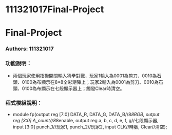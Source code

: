 # 111321017Final-Project
# Final-Project
### Authors: 111321017

### 功能說明：
* 兩個玩家使用指撥開關輸入猜拳對戰，玩家1輸入為0001為剪刀、0010為石頭、0100為布顯示在8*8全彩矩陣上；玩家2輸入為0001為剪刀、0010為石頭、0100為布顯示在七段顯示器上；觸發Clear時清空。

### 程式模組說明：
* module fp(output reg [7:0] DATA_R, DATA_G, DATA_B//8*8RGB, output reg [3:0] A_count//8*8enable, output reg a, b, c, d, e, f, g//七段顯示器,
input [3:0] punch_1//玩家1, punch_2//玩家2, input CLK//時脈, Clear//清空);

